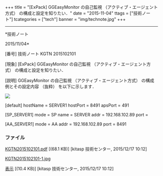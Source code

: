 ﻿+++
title = "[ExPack] GGEasyMonitor の自己監視 （アクティブ・エージェント方式） の構成と設定を知りたい．"
date = "2015-11-04"
ttags = ["技術ノート"]
tcategories = ["tech"]
banner = "img/technote.jpg"
+++

-----------------------------------------------------------------------------------------------------------------------------

*技術ノート

2015/11/04*


[番号]
技術ノート KGTN 2015102101

[現象]
[ExPack] GGEasyMonitor の自己監視 （アクティブ・エージェント方式）
の構成と設定を知りたい．

[説明]
GGEasyMonitor の自己監視 （アクティブ・エージェント方式）
の構成例とその設定内容 （抜粋） を以下に示します．

![](http://techreport.kitasp.net/attachments/download/2353/KGTN2015102101-1.jpg)

[default]
hostName = SERVER1
hostPort = 8491
apsPort = 491

[SP_SERVER1]
mode = SP
name = SERVER
addr = 192.168.102.89
port =

[AA_SERVER1]
mode = AA
addr = 192.168.102.89
port = 8491


### ファイル

 
 


[KGTN2015102101.pdf](http://techreport.kitasp.net/attachments/download/2352/KGTN2015102101.pdf)
 [(68.1 KB)] [kitasp 技術センター, 2015/12/17
10:12]

[KGTN2015102101-1.jpg](http://techreport.kitasp.net/attachments/download/2353/KGTN2015102101-1.jpg)

[表示](http://techreport.kitasp.net/attachments/2353/KGTN2015102101-1.jpg "表示")
 [(10.4 KB)] [kitasp 技術センター, 2015/12/17
10:12]


 


 

